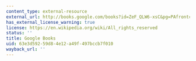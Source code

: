 ```yaml
---
content_type: external-resource
external_url: http://books.google.com/books?id=ZeF_QLW6-xsC&pg=PAfrontcover
has_external_license_warning: true
license: https://en.wikipedia.org/wiki/All_rights_reserved
status: ''
title: Google Books
uid: 63e3d592-59d8-4e12-a49f-497bccb7f010
wayback_url: ''
---
```

